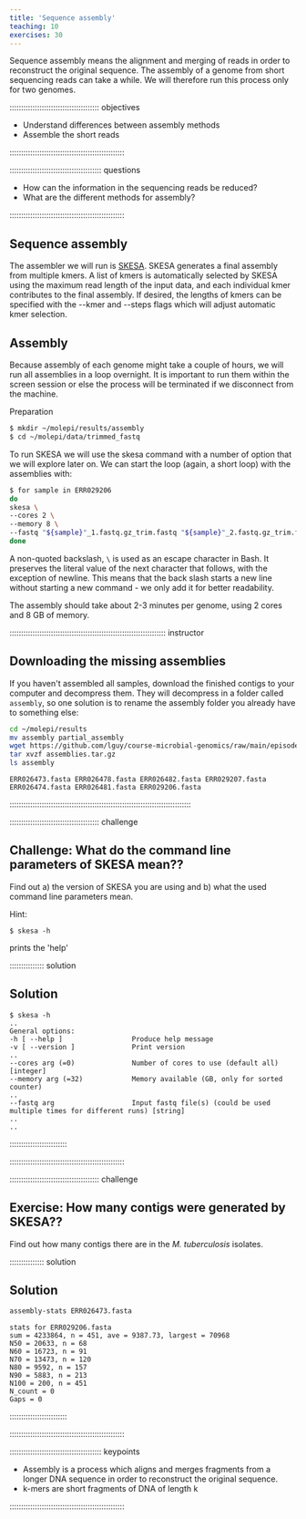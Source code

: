 ```yaml
---
title: 'Sequence assembly'
teaching: 10
exercises: 30
---
```


Sequence assembly means the alignment and merging of reads in order to reconstruct the original sequence. The assembly of a genome from short sequencing reads can take a while. We will therefore run this process only for two genomes.

::::::::::::::::::::::::::::::::::::::: objectives

- Understand differences between assembly methods
- Assemble the short reads

::::::::::::::::::::::::::::::::::::::::::::::::::

:::::::::::::::::::::::::::::::::::::::: questions

- How can the information in the sequencing reads be reduced?
- What are the different methods for assembly?

::::::::::::::::::::::::::::::::::::::::::::::::::


## Sequence assembly

The assembler we will run is [SKESA](https://github.com/ncbi/SKESA). SKESA generates a final assembly from multiple kmers. A list of kmers is automatically selected by SKESA using the maximum read length of the input data, and each individual kmer contributes to the final assembly. If desired, the lengths of kmers can be specified with the --kmer and --steps flags which will adjust automatic kmer selection.

## Assembly

Because assembly of each genome might take a couple of hours, we will run all assemblies in a loop overnight. It is important to run them within the screen session or else the process will be terminated if we disconnect from the machine.

Preparation

```bash
$ mkdir ~/molepi/results/assembly
$ cd ~/molepi/data/trimmed_fastq
```

To run SKESA we will use the skesa command with a number of option that we will explore later on. We can start the loop (again, a short loop) with the assemblies with: 

```bash
$ for sample in ERR029206
do
skesa \
--cores 2 \
--memory 8 \
--fastq "${sample}"_1.fastq.gz_trim.fastq "${sample}"_2.fastq.gz_trim.fastq 1> ../../results/assembly/"${sample}".fasta
done
```

A non-quoted backslash, `\` is used as an escape character in Bash. It preserves the literal value of the next character that follows, with the exception of newline. This means that the back slash starts a new line without starting a new command - we only add it for better readability.

The assembly should take about 2-3 minutes per genome, using 2 cores and 8 GB of memory. 

:::::::::::::::::::::::::::::::::::::::::::::::::::::::::::::::::::: instructor

## Downloading the missing assemblies

If you haven't assembled all samples, download the finished contigs to your computer and decompress them. They will decompress in a folder called `assembly`, so one solution is to rename the assembly folder you already have to something else:

```bash
cd ~/molepi/results
mv assembly partial_assembly
wget https://github.com/lguy/course-microbial-genomics/raw/main/episodes/files/assemblies.tar.gz .
tar xvzf assemblies.tar.gz
ls assembly
```

```output
ERR026473.fasta ERR026478.fasta ERR026482.fasta ERR029207.fasta
ERR026474.fasta ERR026481.fasta ERR029206.fasta
```

:::::::::::::::::::::::::::::::::::::::::::::::::::::::::::::::::::::::::::::::


:::::::::::::::::::::::::::::::::::::::  challenge

## Challenge: What do the command line parameters of SKESA mean??

Find out a) the version of SKESA you are using and b) what the used command line parameters mean.

Hint:

```
$ skesa -h
```

prints the 'help'

:::::::::::::::  solution

## Solution

```output
$ skesa -h
..
General options:
-h [ --help ]                 Produce help message
-v [ --version ]              Print version
..
--cores arg (=0)              Number of cores to use (default all) [integer]
--memory arg (=32)            Memory available (GB, only for sorted counter)
..  
--fastq arg                   Input fastq file(s) (could be used multiple times for different runs) [string]
..
..
```

:::::::::::::::::::::::::

::::::::::::::::::::::::::::::::::::::::::::::::::

:::::::::::::::::::::::::::::::::::::::  challenge

## Exercise: How many contigs were generated by SKESA??

Find out how many contigs there are in the *M. tuberculosis* isolates. 

:::::::::::::::  solution

## Solution

```bash
assembly-stats ERR026473.fasta
```

```output
stats for ERR029206.fasta
sum = 4233864, n = 451, ave = 9387.73, largest = 70968
N50 = 20633, n = 68
N60 = 16723, n = 91
N70 = 13473, n = 120
N80 = 9592, n = 157
N90 = 5883, n = 213
N100 = 200, n = 451
N_count = 0
Gaps = 0
```

:::::::::::::::::::::::::

::::::::::::::::::::::::::::::::::::::::::::::::::



:::::::::::::::::::::::::::::::::::::::: keypoints

- Assembly is a process which aligns and merges fragments from a longer DNA sequence in order to reconstruct the original sequence.
- k-mers are short fragments of DNA of length k

::::::::::::::::::::::::::::::::::::::::::::::::::

